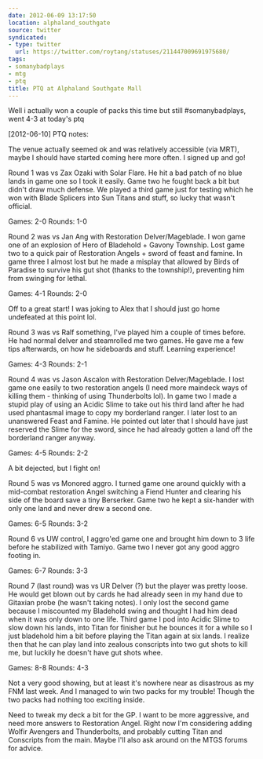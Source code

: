 ```yaml
---
date: 2012-06-09 13:17:50
location: alphaland_southgate
source: twitter
syndicated:
- type: twitter
  url: https://twitter.com/roytang/statuses/211447009691975680/
tags:
- somanybadplays
- mtg
- ptq
title: PTQ at Alphaland Southgate Mall
---
```


Well i actually won a couple of packs this time but still #somanybadplays, went 4-3 at today's ptq

<time>[2012-06-10]</time> PTQ notes:

The venue actually seemed ok and was relatively accessible (via MRT), maybe I should have started coming here more often. I signed up and go!

Round 1 was vs Zax Ozaki with Solar Flare. He hit a bad patch of no blue lands in game one so I took it easily. Game two he fought back a bit but didn't draw much defense. We played a third game just for testing which he won with Blade Splicers into Sun Titans and stuff, so lucky that wasn't official.

Games: 2-0 Rounds: 1-0

Round 2 was vs Jan Ang with Restoration Delver/Mageblade. I won game one of an explosion of Hero of Bladehold + Gavony Township. Lost game two to a quick pair of Restoration Angels + sword of feast and famine. In game three I almost lost but he made a misplay that allowed by Birds of Paradise to survive his gut shot (thanks to the township!), preventing him from swinging for lethal.

Games: 4-1 Rounds: 2-0

Off to a great start! I was joking to Alex that I should just go home undefeated at this point lol.

Round 3 was vs Ralf something, I've played him a couple of times before. He had normal delver and steamrolled me two games. He gave me a few tips afterwards, on how he sideboards and stuff. Learning experience!

Games: 4-3 Rounds: 2-1

Round 4 was vs Jason Ascalon with Restoration Delver/Mageblade. I lost game one easily to two restoration angels (I need more maindeck ways of killing them - thinking of using Thunderbolts lol). In game two I made a stupid play of using an Acidic Slime to take out his third land after he had used phantasmal image to copy my borderland ranger. I later lost to an unanswered Feast and Famine. He pointed out later that I should have just reserved the Slime for the sword, since he had already gotten a land off the borderland ranger anyway.

Games: 4-5 Rounds: 2-2

A bit dejected, but I fight on!

Round 5 was vs Monored aggro. I turned game one around quickly with a mid-combat restoration Angel switching a Fiend Hunter and clearing his side of the board save a tiny Berserker. Game two he kept a six-hander with only one land and never drew a second one.

Games: 6-5 Rounds: 3-2

Round 6 vs UW control, I aggro'ed game one and brought him down to 3 life before he stabilized with Tamiyo. Game two I never got any good aggro footing in.

Games: 6-7 Rounds: 3-3

Round 7 (last round) was vs UR Delver (?) but the player was pretty loose. He would get blown out by cards he had already seen in my hand due to Gitaxian probe (he wasn't taking notes). I only lost the second game because I miscounted my Bladehold swing and thought I had him dead when it was only down to one life. Third game I pod into Acidic Slime to slow down his lands, into Titan for finisher but he bounces it for a while so I just bladehold him a bit before playing the Titan again at six lands. I realize then that he can play land into zealous conscripts into two gut shots to kill me, but luckily he doesn't have gut shots whee.

Games: 8-8 Rounds: 4-3

Not a very good showing, but at least it's nowhere near as disastrous as my FNM last week. And I managed to win two packs for my trouble! Though the two packs had nothing too exciting inside.

Need to tweak my deck a bit for the GP. I want to be more aggressive, and need more answers to Restoration Angel. Right now I'm considering adding Wolfir Avengers and Thunderbolts, and probably cutting Titan and Conscripts from the main. Maybe I'll also ask around on the MTGS forums for advice.